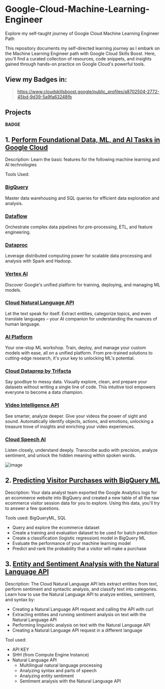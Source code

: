 # Google-Cloud-Machine-Learning-Engineer
Explore my self-taught journey of Google Cloud Machine Learning Engineer Path

This repository documents my self-directed learning journey as I embark on the Machine Learning Engineer path with Google Cloud Skills Boost. Here, you'll find a curated collection of resources, code snippets, and insights gained through hands-on practice on Google Cloud's powerful tools.


## View my Badges in:
> https://www.cloudskillsboost.google/public_profiles/a8702504-2772-45bd-9d39-5a9fa63248fb


## Projects

**BADGE**

## 1. [Perform Foundational Data, ML, and AI Tasks in Google Cloud](https://github.com/moniquecardoso25/Google-Cloud-Machine-Learning-Engineer/tree/a9d1c32355fbf3017be2ac190a25c8539880b42a/Perform%20Foundational%20Data%2C%20ML%2C%20and%20AI%20Tasks%20in%20Google%20Cloud)
 

Description: Learn the basic features for the following machine learning and AI technologies 

Tools Used:

### [BigQuery](https://cloud.google.com/bigquery)

Master data warehousing and SQL queries for efficient data exploration and analysis. 

### [Dataflow](https://cloud.google.com/dataflow)

Orchestrate complex data pipelines for pre-processing, ETL, and feature engineering. 

### [Dataproc](https://cloud.google.com/dataproc)

Leverage distributed computing power for scalable data processing and analysis with Spark and Hadoop. 

### [Vertex AI](https://cloud.google.com/vertex-ai)

Discover Google's unified platform for training, deploying, and managing ML models. 

### [Cloud Natural Language API](https://cloud.google.com/natural-language)

Let the text speak for itself. Extract entities, categorize topics, and even translate languages – your AI companion for understanding the nuances of human language. 

### [AI Platform](https://cloud.google.com/ai-platform)

Your one-stop ML workshop. Train, deploy, and manage your custom models with ease, all on a unified platform. From pre-trained solutions to cutting-edge research, it's your key to unlocking ML's potential. 

### [Cloud Dataprep by Trifacta](https://cloud.google.com/dataprep)

Say goodbye to messy data. Visually explore, clean, and prepare your datasets without writing a single line of code. This intuitive tool empowers everyone to become a data champion. 

### [Video Intelligence API](https://cloud.google.com/video-intelligence)

See smarter, analyze deeper. Give your videos the power of sight and sound. Automatically identify objects, actions, and emotions, unlocking a treasure trove of insights and enriching your video experiences. 

### [Cloud Speech AI](https://cloud.google.com/speech-to-text)

Listen closely, understand deeply. Transcribe audio with precision, analyze sentiment, and unlock the hidden meaning within spoken words. 

![image](https://github.com/moniquecardoso25/Google-Cloud-Machine-Learning-Engineer/assets/140358716/984edd84-c2ff-42ad-bf73-f5dae6ced42c)

## 2. [Predicting Visitor Purchases with BigQuery ML](https://github.com/moniquecardoso25/Google-Cloud-Machine-Learning-Engineer/tree/92d2ad642f93c17c73e499681c7872bfffa7719e/Predicting%20Visitor%20Purchases%20with%20BigQuery%20ML)

Description: Your data analyst team exported the Google Analytics logs for an ecommerce website into BigQuery and created a new table of all the raw ecommerce visitor session data for you to explore. Using this data, you'll try to answer a few questions.

Tools used: BigQueryML, SQL

- Query and explore the ecommerce dataset
- Create a training and evaluation dataset to be used for batch prediction
- Create a classification (logistic regression) model in BigQuery ML
- Evaluate the performance of your machine learning model
- Predict and rank the probability that a visitor will make a purchase

## 3. [Entity and Sentiment Analysis with the Natural Language API](https://github.com/moniquecardoso25/Google-Cloud-Machine-Learning-Engineer/tree/a9ad6e8ff1b91a4c97a29668f3c6fc9070e20086/Entity%20and%20Sentiment%20Analysis%20with%20the%20Natural%20Language%20API)

Description: The Cloud Natural Language API lets extract entities from text, perform sentiment and syntactic analysis, and classify text into categories.
Learn how to use the Natural Language API to analyze entities, sentiment, and syntax by:

- Creating a Natural Language API request and calling the API with curl
- Extracting entities and running sentiment analysis on text with the Natural Language API
- Performing linguistic analysis on text with the Natural Language API
- Creating a Natural Language API request in a different language

Tool used:
- API KEY
- SHH (from Compute Engine Instance)
- Natural Language API
   - Multilingual natural language processing
   - Analyzing syntax and parts of speech
   - Analyzing entity sentiment
   - Sentiment analysis with the Natural Language API
  
